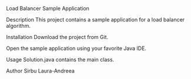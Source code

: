 Load Balancer Sample Application

Description
This project contains a sample application for a load balancer algorithm.

Installation
Download the project from Git.

Open the sample application using your favorite Java IDE.

Usage
Solution.java contains the main class.

Author
Sirbu Laura-Andreea